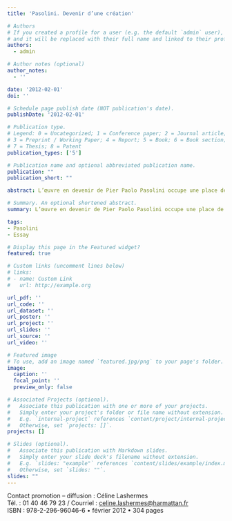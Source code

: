 ```yaml
---
title: 'Pasolini. Devenir d’une création'

# Authors
# If you created a profile for a user (e.g. the default `admin` user), write the username (folder name) here
# and it will be replaced with their full name and linked to their profile.
authors:
  - admin

# Author notes (optional)
author_notes:
  - ''

date: '2012-02-01'
doi: ''

# Schedule page publish date (NOT publication's date).
publishDate: '2012-02-01'

# Publication type.
# Legend: 0 = Uncategorized; 1 = Conference paper; 2 = Journal article;
# 3 = Preprint / Working Paper; 4 = Report; 5 = Book; 6 = Book section;
# 7 = Thesis; 8 = Patent
publication_types: ['5']

# Publication name and optional abbreviated publication name.
publication: ""
publication_short: ""

abstract: L’œuvre en devenir de Pier Paolo Pasolini occupe une place de premier plan dans le panorama culturel contemporain - il s’agit d’une réflexion actuelle, par moment prophétique, car elle annonce la question de la création et de la destruction des mondes culturels. Une œuvre nécessaire pour notre pensée critique - dans le dialogue des voix qui cherchent une autre issue, qui construisent une vision alternative à la transformation du monde et de l’humain en marchandise. <br><br> Cet essai constitue un itinéraire à travers sa création multiforme, des origines frioulanes jusqu’à la dernière période marquée par l’écriture allégorique - un effort d’analyse et de compréhension qui entend mettre en valeur tous les langages artistiques adoptés par l’auteur - de la poésie au cinéma, du roman à la peinture, du théâtre à l’essai anthropologique, tout en sachant que faire œuvre pour Pasolini signifie concevoir un projet culturel. <br><br> Il est indispensable aujourd’hui de libérer son œuvre d’une lecture purement esthétique afin de viser sa signification profonde dans une plus vaste perspective  culturelle - telle est la position de notre auteur et, dans un sens, son profond héritage. <br><br> La deuxième partie de ce livre est consacrée aux lectures critiques suscitées par l’œuvre pasolinienne - le panorama des auteurs, immense et très diversifié, met en relief les interprétations qui touchent tous les aspects de son œuvre et qui démontrent les possibilités d’analyse, d’ouverture et de dialogue. <br><br> L’articulation des principales tendances critiques ne fait que confirmer l’énorme richesse de la création pasolinienne qui demeure liée au personnage - car, à l’opposé de beaucoup d’intellectuels, il a su être physiquement présent sur la scène de l’histoire, toujours sur la ligne du feu, là où « le monde se renouvelle ».

# Summary. An optional shortened abstract.
summary: L’œuvre en devenir de Pier Paolo Pasolini occupe une place de premier plan dans le panorama culturel contemporain - il s’agit d’une réflexion actuelle, par moment prophétique, car elle annonce la question de la création et de la destruction des mondes culturels. Une œuvre nécessaire pour notre pensée critique...

tags:
- Pasolini
- Essay

# Display this page in the Featured widget?
featured: true

# Custom links (uncomment lines below)
# links:
# - name: Custom Link
#   url: http://example.org

url_pdf: ''
url_code: ''
url_dataset: ''
url_poster: ''
url_project: ''
url_slides: ''
url_source: ''
url_video: ''

# Featured image
# To use, add an image named `featured.jpg/png` to your page's folder.
image:
  caption: ''
  focal_point: ''
  preview_only: false

# Associated Projects (optional).
#   Associate this publication with one or more of your projects.
#   Simply enter your project's folder or file name without extension.
#   E.g. `internal-project` references `content/project/internal-project/index.md`.
#   Otherwise, set `projects: []`.
projects: []

# Slides (optional).
#   Associate this publication with Markdown slides.
#   Simply enter your slide deck's filename without extension.
#   E.g. `slides: "example"` references `content/slides/example/index.md`.
#   Otherwise, set `slides: ""`.
slides: ""
---
```


Contact promotion – diffusion : Céline Lashermes <br>
Tél. : 01 40 46 79 23 / Courriel : <a href="mailto:celine.lashermes@harmattan.fr">celine.lashermes@harmattan.fr</a> <br>
ISBN : 978-2-296-96046-6 • février 2012 • 304 pages
